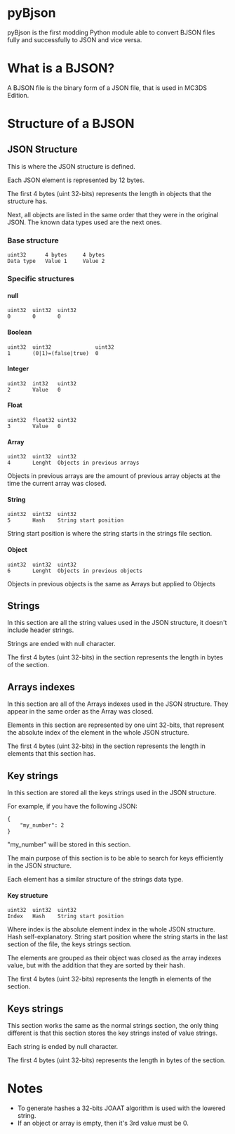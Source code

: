 # pyBjson
pyBjson is the first modding Python module able to convert BJSON files fully and successfully to JSON and vice versa.

# What is a BJSON?
A BJSON file is the binary form of a JSON file, that is used in MC3DS Edition.

# Structure of a BJSON
## JSON Structure
This is where the JSON structure is defined.

Each JSON element is represented by 12 bytes.

The first 4 bytes (uint 32-bits) represents the length in objects that the structure has.

Next, all objects are listed in the same order that they were in the original JSON.
The known data types used are the next ones.
### Base structure
```
uint32      4 bytes     4 bytes
Data type   Value 1     Value 2
```
### Specific structures
#### null
```
uint32  uint32  uint32
0       0       0
```
#### Boolean
```
uint32  uint32              uint32
1       (0|1)=(false|true)  0
```
#### Integer
```
uint32  int32   uint32
2       Value   0
```
#### Float
```
uint32  float32 uint32
3       Value   0
```
#### Array
```
uint32  uint32  uint32
4       Lenght  Objects in previous arrays
```
Objects in previous arrays are the amount of previous array objects at the time the current array was closed.
#### String
```
uint32  uint32  uint32
5       Hash    String start position
```
String start position is where the string starts in the strings file section.
#### Object
```
uint32  uint32  uint32
6       Lenght  Objects in previous objects
```
Objects in previous objects is the same as Arrays but applied to Objects
## Strings
In this section are all the string values used in the JSON structure, it doesn't include header strings.

Strings are ended with null character.

The first 4 bytes (uint 32-bits) in the section represents the length in bytes of the section.
## Arrays indexes
In this section are all of the Arrays indexes used in the JSON structure. They appear in the same order as the Array was closed.

Elements in this section are represented by one uint 32-bits, that represent the absolute index of the element in the whole JSON structure.

The first 4 bytes (uint 32-bits) in the section represents the length in elements that this section has.
## Key strings
In this section are stored all the keys strings used in the JSON structure.

For example, if you have the following JSON:
```
{
    "my_number": 2
}
```
"my_number" will be stored in this section.

The main purpose of this section is to be able to search for keys efficiently in the JSON structure.

Each element has a similar structure of the strings data type.
#### Key structure
```
uint32  uint32  uint32
Index   Hash    String start position
```
Where index is the absolute element index in the whole JSON structure. Hash self-explanatory. String start position where the string starts in the last section of the file, the keys strings section.

The elements are grouped as their object was closed as the array indexes value, but with the addition that they are sorted by their hash.

The first 4 bytes (uint 32-bits) represents the length in elements of the section.
## Keys strings
This section works the same as the normal strings section, the only thing different is that this section stores the key strings insted of value strings.

Each string is ended by null character.

The first 4 bytes (uint 32-bits) represents the length in bytes of the section.
# Notes
- To generate hashes a 32-bits JOAAT algorithm is used with the lowered string.
- If an object or array is empty, then it's 3rd value must be 0.
